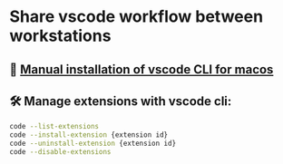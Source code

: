# Share vscode workflow between workstations

## 💾 [Manual installation of vscode CLI for macos](https://code.visualstudio.com/docs/setup/mac)

## 🛠 Manage extensions with vscode cli:

```bash
code --list-extensions
code --install-extension {extension id}
code --uninstall-extension {extension id}
code --disable-extensions
```

